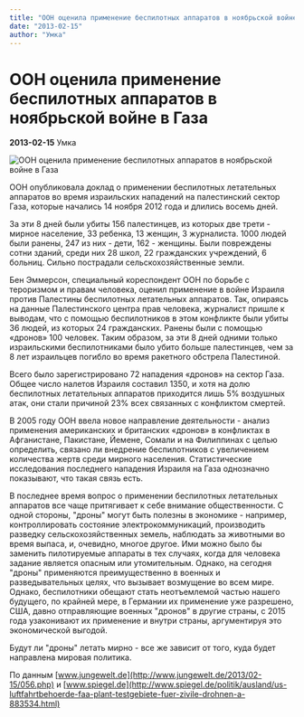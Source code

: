 ```yaml
---
title: "ООН оценила применение беспилотных аппаратов в ноябрьской войне в Газа"
date: "2013-02-15"
author: "Умка"
---
```


# ООН оценила применение беспилотных аппаратов в ноябрьской войне в Газа

**2013-02-15** Умка

![ООН оценила применение беспилотных аппаратов в ноябрьской войне в Газа](http://cdn1.spiegel.de/images/image-461304-breitwandaufmacher-yhnm.jpg)

ООН опубликовала доклад о применении беспилотных летательных аппаратов во время израильских нападений на палестинский сектор Газа, которые начались 14 ноября 2012 года и длились восемь дней.

За эти 8 дней были убиты 156 палестинцев, из которых две трети - мирное население, 33 ребенка, 13 женщин, 3 журналиста. 1000 людей были ранены, 247 из них - дети, 162 - женщины. Были повреждены сотни зданий, среди них 28 школ, 22 гражданских учреждений, 6 больниц. Сильно пострадали сельскохозяйственные земли.

Бен Эммерсон, специальный кореспондент ООН по борьбе с тероризмом и правам человека, оценил применение в войне Израиля против Палестины беспилотных летательных аппаратов. Так, опираясь на данные Палестинского центра прав человека, журналист пришле к выводам, что с помощью беспилотников в этом конфликте были убиты 36 людей, из которых 24 гражданских. Ранены были с помощью «дронов» 100 человек. Таким образом, за эти 8 дней одними только израильскими беспилотниками было убито больше палестинцев, чем за 8 лет израильцев погибло во время ракетного обстрела Палестиной.

Всего было зарегистрировано 72 нападения «дронов» на сектор Газа. Общее число налетов Израиля составил 1350, и хотя на долю беспилотных летательных аппаратов приходится лишь 5% воздушных атак, они стали причиной 23% всех связанных с конфликтом смертей.

В 2005 году ООН ввела новое направление деятельности - анализ применения американских и британских «дронов» в конфликтах в Афганистане, Пакистане, Йемене, Сомали и на Филиппинах с целью определить, связано ли внедрение беспилотников с увеличением количества жертв среди мирного населения. Статистические исследования последнего нападения Израиля на Газа однозначно показывают, что такая связь есть.

В последнее время вопрос о применении беспилотных летательных аппаратов все чаще притягивает к себе внимание общественности. С одной стороны, "дроны" могут быть полезны в экономике - например, контроллировать состояние электрокоммуникаций, производить разведку сельскохозяйственных земель, наблюдать за животными во время выпаса, и, очевидно, многое другое. Ими можно было бы заменить пилотируемые аппараты в тех случаях, когда для человека задание является опасным или утомительным. Однако, на сегодня "дроны" применяются преимущественно в военных и разведывательных целях, что вызывает возмущение во всем мире. Однако, беспилотники обещают стать неотъемлемой частью нашего будущего, по крайней мере, в Германии их применение уже разрешено, США, давно отправляющие военных "дронов" в другие страны, с 2015 года узаконивают их применение и внутри страны, аргументируя это экономической выгодой.

Будут ли "дроны" летать мирно - все же зависит от того, куда будет направлена мировая политика.

По данным [www.jungewelt.de](http://www.jungewelt.de/2013/02-15/056.php) и [www.spiegel.de](http://www.spiegel.de/politik/ausland/us-luftfahrtbehoerde-faa-plant-testgebiete-fuer-zivile-drohnen-a-883534.html)